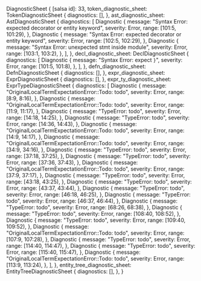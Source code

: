 DiagnosticSheet {
    [salsa id]: 33,
    token_diagnostic_sheet: TokenDiagnosticSheet {
        diagnostics: [],
    },
    ast_diagnostic_sheet: AstDiagnosticSheet {
        diagnostics: [
            Diagnostic {
                message: "Syntax Error: expected decorator or entity keyword",
                severity: Error,
                range: [101:5, 101:29),
            },
            Diagnostic {
                message: "Syntax Error: expected decorator or entity keyword",
                severity: Error,
                range: [102:5, 102:29),
            },
            Diagnostic {
                message: "Syntax Error: unexpected stmt inside module",
                severity: Error,
                range: [103:1, 103:2),
            },
        ],
    },
    decl_diagnostic_sheet: DeclDiagnosticSheet {
        diagnostics: [
            Diagnostic {
                message: "Syntax Error: expect `}`",
                severity: Error,
                range: [101:5, 101:8),
            },
        ],
    },
    defn_diagnostic_sheet: DefnDiagnosticSheet {
        diagnostics: [],
    },
    expr_diagnostic_sheet: ExprDiagnosticSheet {
        diagnostics: [],
    },
    expr_ty_diagnostic_sheet: ExprTypeDiagnosticSheet {
        diagnostics: [
            Diagnostic {
                message: "OriginalLocalTermExpectationError::Todo: todo",
                severity: Error,
                range: [8:9, 8:16),
            },
            Diagnostic {
                message: "OriginalLocalTermExpectationError::Todo: todo",
                severity: Error,
                range: [11:9, 11:17),
            },
            Diagnostic {
                message: "TypeError: todo",
                severity: Error,
                range: [14:18, 14:25),
            },
            Diagnostic {
                message: "TypeError: todo",
                severity: Error,
                range: [14:36, 14:43),
            },
            Diagnostic {
                message: "OriginalLocalTermExpectationError::Todo: todo",
                severity: Error,
                range: [14:9, 14:17),
            },
            Diagnostic {
                message: "OriginalLocalTermExpectationError::Todo: todo",
                severity: Error,
                range: [34:9, 34:16),
            },
            Diagnostic {
                message: "TypeError: todo",
                severity: Error,
                range: [37:18, 37:25),
            },
            Diagnostic {
                message: "TypeError: todo",
                severity: Error,
                range: [37:36, 37:43),
            },
            Diagnostic {
                message: "OriginalLocalTermExpectationError::Todo: todo",
                severity: Error,
                range: [37:9, 37:17),
            },
            Diagnostic {
                message: "TypeError: todo",
                severity: Error,
                range: [43:18, 43:25),
            },
            Diagnostic {
                message: "TypeError: todo",
                severity: Error,
                range: [43:37, 43:44),
            },
            Diagnostic {
                message: "TypeError: todo",
                severity: Error,
                range: [46:18, 46:25),
            },
            Diagnostic {
                message: "TypeError: todo",
                severity: Error,
                range: [46:37, 46:44),
            },
            Diagnostic {
                message: "TypeError: todo",
                severity: Error,
                range: [68:26, 68:38),
            },
            Diagnostic {
                message: "TypeError: todo",
                severity: Error,
                range: [108:40, 108:52),
            },
            Diagnostic {
                message: "TypeError: todo",
                severity: Error,
                range: [109:40, 109:52),
            },
            Diagnostic {
                message: "OriginalLocalTermExpectationError::Todo: todo",
                severity: Error,
                range: [107:9, 107:28),
            },
            Diagnostic {
                message: "TypeError: todo",
                severity: Error,
                range: [114:40, 114:47),
            },
            Diagnostic {
                message: "TypeError: todo",
                severity: Error,
                range: [115:40, 115:47),
            },
            Diagnostic {
                message: "OriginalLocalTermExpectationError::Todo: todo",
                severity: Error,
                range: [113:9, 113:24),
            },
        ],
    },
    entity_tree_diagnostic_sheet: EntityTreeDiagnosticSheet {
        diagnostics: [],
    },
}